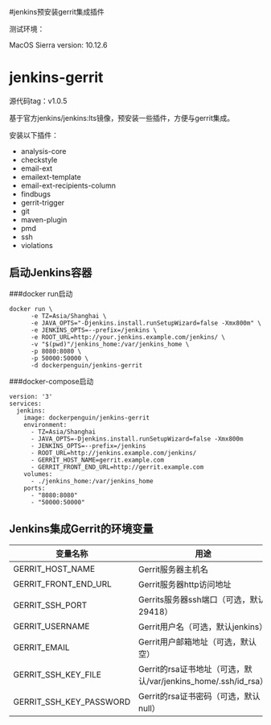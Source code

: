 #jenkins预安装gerrit集成插件

测试环境：

MacOS Sierra version: 10.12.6


# jenkins-gerrit

源代码tag：v1.0.5

基于官方jenkins/jenkins:lts镜像，预安装一些插件，方便与gerrit集成。

安装以下插件：

* analysis-core
* checkstyle
* email-ext
* emailext-template
* email-ext-recipients-column
* findbugs
* gerrit-trigger
* git
* maven-plugin
* pmd
* ssh
* violations



## 启动Jenkins容器

###docker run启动

  ```shell
docker run \
        -e TZ=Asia/Shanghai \
        -e JAVA_OPTS="-Djenkins.install.runSetupWizard=false -Xmx800m" \
        -e JENKINS_OPTS=--prefix=/jenkins \
        -e ROOT_URL=http://your.jenkins.example.com/jenkins/ \
        -v "$(pwd)"/jenkins_home:/var/jenkins_home \
        -p 8080:8080 \
        -p 50000:50000 \
        -d dockerpenguin/jenkins-gerrit
  ```

###docker-compose启动

```shell
version: '3'
services:
  jenkins:
    image: dockerpenguin/jenkins-gerrit
    environment:
      - TZ=Asia/Shanghai
      - JAVA_OPTS=-Djenkins.install.runSetupWizard=false -Xmx800m
      - JENKINS_OPTS=--prefix=/jenkins
      - ROOT_URL=http://jenkins.example.com/jenkins/
      - GERRIT_HOST_NAME=gerrit.example.com
      - GERRIT_FRONT_END_URL=http://gerrit.example.com
    volumes:
      - ./jenkins_home:/var/jenkins_home
    ports:
      - "8080:8080"
      - "50000:50000"
```

## Jenkins集成Gerrit的环境变量

| 变量名称 | 用途 |
| ---- | ---- |
| GERRIT_HOST_NAME | Gerrit服务器主机名 |
| GERRIT_FRONT_END_URL | Gerrit服务器http访问地址 |
| GERRIT_SSH_PORT | Gerrits服务器ssh端口（可选，默认29418） |
| GERRIT_USERNAME | Gerrit用户名（可选，默认jenkins） |
| GERRIT_EMAIL | Gerrit用户邮箱地址（可选，默认空） |
| GERRIT_SSH_KEY_FILE | Gerrit的rsa证书地址（可选，默认/var/jenkins_home/.ssh/id_rsa） |
| GERRIT_SSH_KEY_PASSWORD | Gerrit的rsa证书密码（可选，默认null） |
